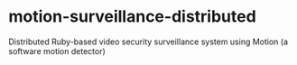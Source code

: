 # motion-surveillance-distributed
Distributed Ruby-based video security surveillance system using Motion (a software motion detector)

